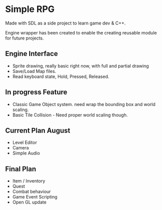 # Simple RPG

Made with SDL as a side project to learn game dev & C++.

Engine wrapper has been created to enable the creating reusable module for future projects.

## Engine Interface
- Sprite drawing, really basic right now, with full and partial drawing
- Save/Load Map files.
- Read keyboard state, Hold, Pressed, Released.

## In progress Feature
- Classic Game Object system. need wrap the bounding box and world scaling.
- Basic Tile Collision - Need proper world scaling though.

## Current Plan August
- Level Editor
- Camera
- Simple Audio

## Final Plan
- Item / Inventory
- Quest
- Combat behaviour
- Game Event Scripting
- Open GL update